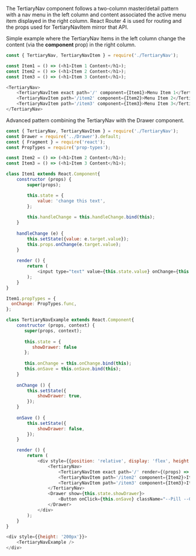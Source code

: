 The TertiaryNav component follows a two-column master/detail pattern with a nav menu in the left column and content associated the active menu item displayed in the right column. 
React Router 4 is used for routing and the props used for TertiaryNavItem mirror that API.

Simple example where the TertiaryNav Items in the left column change the content (via the __component__ prop) in the right column.

```js
const { TertiaryNav, TertiaryNavItem } = require('./TertiaryNav');

const Item1 = () => (<h1>Item 1 Content</h1>);
const Item2 = () => (<h1>Item 2 Content</h1>);
const Item3 = () => (<h1>Item 3 Content</h1>);

<TertiaryNav>
    <TertiaryNavItem exact path='/' component={Item1}>Menu Item 1</TertiaryNavItem>
    <TertiaryNavItem path='/item2' component={Item2}>Menu Item 2</TertiaryNavItem>
    <TertiaryNavItem path='/item3' component={Item3}>Menu Item 3</TertiaryNavItem>
</TertiaryNav>
```

Advanced pattern combining the TertiaryNav with the Drawer component.

```js
const { TertiaryNav, TertiaryNavItem } = require('./TertiaryNav');
const Drawer = require('../Drawer').default;
const { Fragment } = require('react');
const PropTypes = require('prop-types');

const Item2 = () => (<h1>Item 2 Content</h1>);
const Item3 = () => (<h1>Item 3 Content</h1>);

class Item1 extends React.Component{
    constructor (props) {
        super(props);

        this.state = {
            value: 'change this text',
        };
        
        this.handleChange = this.handleChange.bind(this);
    }
    
    handleChange (e) { 
        this.setState({value: e.target.value});
        this.props.onChange(e.target.value);
    }
    	
    render () {
        return (
            <input type="text" value={this.state.value} onChange={this.handleChange} />
        );
    }
}

Item1.propTypes = {
  onChange: PropTypes.func,
};

class TertiaryNavExample extends React.Component{
    constructor (props, context) { 
       super(props, context);
    
       this.state = {
          showDrawer: false
       };
       
       this.onChange = this.onChange.bind(this);
       this.onSave = this.onSave.bind(this);
    }
    
    onChange () {
        this.setState({
            showDrawer: true,
        });
    }
    
    onSave () {
        this.setState({
            showDrawer: false,
        });
    }

    render () {
        return (
            <div style={{position: 'relative', display: 'flex', height: '100%'}}>
                <TertiaryNav>
                    <TertiaryNavItem exact path='/' render={(props) => <Item1 {...props} onChange={this.onChange} />}>Item 1</TertiaryNavItem>
                    <TertiaryNavItem path='/item2' component={Item2}>Item 2</TertiaryNavItem>
                    <TertiaryNavItem path='/item3' component={Item3}>Item 3</TertiaryNavItem>
                </TertiaryNav>
                <Drawer show={this.state.showDrawer}>
                    <Button onClick={this.onSave} className="--Pill --Green --Small">Save</Button>
                </Drawer>
            </div>
        );
    }
}

<div style={{height: '200px'}}>
    <TertiaryNavExample />
</div>
```
